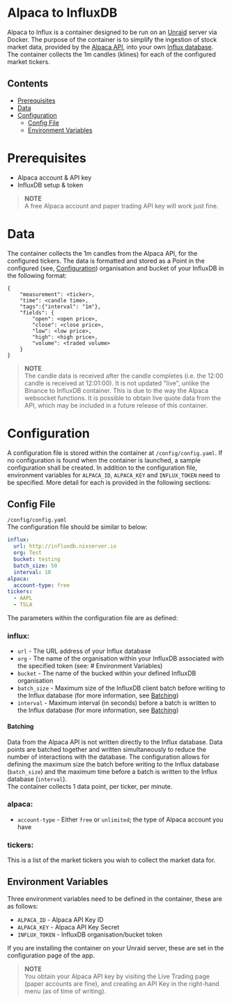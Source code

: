 # Alpaca to InfluxDB
Alpaca to Influx is a container designed to be run on an [Unraid](https://www.unraid.net/) server via Docker. The purpose of the container is to simplify the ingestion of stock market data, provided by the [Alpaca API](https://alpaca.markets/), into your own [Influx database](https://www.influxdata.com/).  
The container collects the 1m candles (klines) for each of the configured market tickers. 

## Contents
- [Prerequisites](#prerequisites)
- [Data](#data)
- [Configuration](#configuration)
  * [Config File](#config-file)
  * [Environment Variables](#environment-variables)

# Prerequisites
 - Alpaca account & API key
 - InfluxDB setup & token

>**NOTE**  
>A free Alpaca account and paper trading API key will work just fine.

# Data
The container collects the 1m candles from the Alpaca API, for the configured tickers. The data is formatted and stored as a Point in the configured (see, [Configuration](#Configuration)) organisation and bucket of your InfluxDB in the following format:
```
{
    "measurement": <ticker>,
    "time": <candle time>,
    "tags":{"interval": "1m"},
    "fields": {
        "open": <open price>,
        "close": <close price>,
        "low": <low price>,
        "high": <high price>,
        "volume": <traded volume>
    }
}
```

>**NOTE**  
> The candle data is received after the candle completes (i.e. the 12:00 candle is received at 12:01:00). It is not updated "live", unlike the Binance to InfluxDB container. This is due to the way the Alpaca websocket functions. It is possible to obtain live quote data from the API, which may be included in a future release of this container.

# Configuration
A configuration file is stored within the container at `/config/config.yaml`. If no configuration is found when the container is launched, a sample configuration shall be created. In addition to the configuration file, environment variables for `ALPACA_ID`, `ALPACA_KEY` and `INFLUX_TOKEN` need to be specified. More detail for each is provided in the following sections:

## Config File
`/config/config.yaml`  
The configuration file should be similar to below:
```yaml
influx:
  url: http://influxdb.nixserver.io
  org: Test
  bucket: testing
  batch_size: 50
  interval: 10
alpaca:
  account-type: free
tickers:
  - AAPL
  - TSLA
```
The parameters within the configuration file are as defined:  
### influx:
 - `url` - The URL address of your Influx database
 - `org` - The name of the organisation within your InfluxDB associated with the specified token (see: # Environment Variables)
 - `bucket` - The name of the bucked within your defined InfluxDB organisation
 - `batch_size` - Maximum size of the InfluxDB client batch before writing to the Influx database (for more information, see [Batching](#Batching))
 - `interval` - Maximum interval (in seconds) before a batch is written to the Influx database (for more information, see [Batching](#Batching))

#### Batching
Data from the Alpaca API is not written directly to the Influx database. Data points are batched together and written simultaneously to reduce the number of interactions with the database. The configuration allows for defining the maximum size the batch before writing to the Influx database (`batch_size`) and the maximum time before a batch is written to the Influx database (`interval`).  
The container collects 1 data point, per ticker, per minute. 

### alpaca:
 - `account-type` - Either `free` or `unlimited`; the type of Alpaca account you have

### tickers:
This is a list of the market tickers you wish to collect the market data for.

## Environment Variables
Three environment variables need to be defined in the container, these are as follows:
- `ALPACA_ID` - Alpaca API Key ID
- `ALPACA_KEY` - Alpaca API Key Secret
- `INFLUX_TOKEN` - InfluxDB organisation/bucket token

If you are installing the container on your Unraid server, these are set in the configuration page of the app.

>**NOTE**  
>You obtain your Alpaca API key by visiting the Live Trading page (paper accounts are fine), and creating an API Key in the right-hand menu (as of time of writing).
